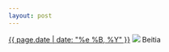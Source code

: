 ```yaml
---
layout: post
---
```


<p>
  <time><a href="/10">{{ page.date | date: "%e %B, %Y" }}</a></time>
  <a href="/10"><img src="{{ site.assets_url }}/10.jpg"/></a>
  <span>Beitia</span>
</p>
